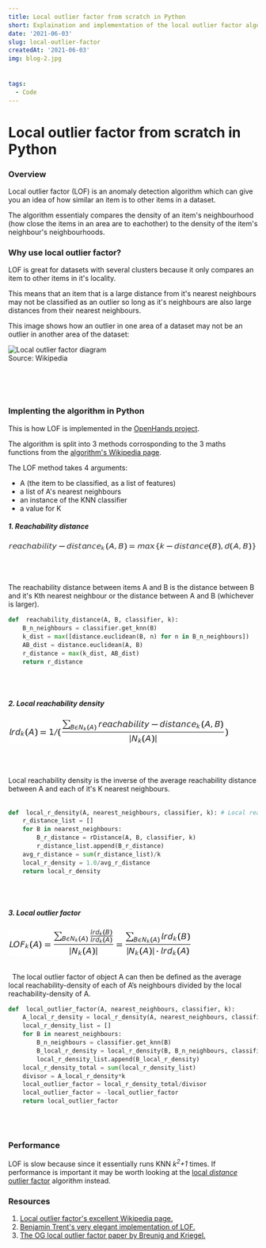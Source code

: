 ```yaml
---
title: Local outlier factor from scratch in Python 
short: Explaination and implementation of the local outlier factor algorithm.
date: '2021-06-03'
slug: local-outlier-factor
createdAt: '2021-06-03'
img: blog-2.jpg


tags:
  - Code
---
```


# Local outlier factor from scratch in Python 


### Overview

Local outlier factor (LOF) is an anomaly detection algorithm which can give you an idea of how similar an item is to other items in a dataset. 

The algorithm essentialy compares the density of an item's neighbourhood (how close the items in an area are to eachother) to the density of the item's neighbour's neighbourhoods. 


### Why use local outlier factor?

LOF is great for datasets with several clusters because it only compares an item to other items in it's locality.  

This means that an item that is a large distance from it's nearest neighbours may not be classified as an outlier so long as it's neighbours are also large distances from their nearest neighbours.  

This image shows how an outlier in one area of a dataset may not be an outlier in another area of the dataset: 



<img src="https://upload.wikimedia.org/wikipedia/commons/thumb/5/59/LOF.svg/1024px-LOF.svg.png" width="450" alt="Local outlier factor diagram">
<figcaption center class="figure-caption text-center">Source: Wikipedia</figcaption>


\
&nbsp;
\
&nbsp;

### Implenting the algorithm in Python

This is how LOF is implemented in the [OpenHands project](https://github.com/PaulTreanor/openhands).

The algorithm is split into 3 methods corrosponding to the 3 maths functions from the [algorithm's Wikipedia page](https://en.wikipedia.org/wiki/Local_outlier_factor).

The LOF method takes 4 arguments:
<ul class="pl-5">
  <li>A (the item to be classified, as a list of features)</li>
  <li>a list of A's nearest neighbours</li>
  <li>an instance of the KNN classifier</li>
  <li>a value for K</li>
</ul>




##### 1. Reachability distance 


<img  src="/images/lof/rdist.png" alt="reachability distance">

\
&nbsp;

The reachability distance between items A and B is the distance between B and it's Kth nearest neighbour or the distance between A and B (whichever is larger).

```python
def  reachability_distance(A, B, classifier, k):
    B_n_neighbours = classifier.get_knn(B)
    k_dist = max([distance.euclidean(B, n) for n in B_n_neighbours])
    AB_dist = distance.euclidean(A, B)
    r_distance = max(k_dist, AB_dist)
    return r_distance
```

\
&nbsp;

##### 2. Local reachability density 


<img src="/images/lof/lrd.png" alt="local reachability density">

\
&nbsp;


Local reachability density is the inverse of the average reachability distance between A and each of it's K nearest neighbours. 


```python

def  local_r_density(A, nearest_neighbours, classifier, k): # Local reachability density
    r_distance_list = []
    for B in nearest_neighbours:
        B_r_distance = rDistance(A, B, classifier, k)
        r_distance_list.append(B_r_distance)
    avg_r_distance = sum(r_distance_list)/k
    local_r_density = 1.0/avg_r_distance
    return local_r_density
```


\
&nbsp;

##### 3. Local outlier factor


<img src="/images/lof/lof.png" alt="local outlier factor">

\
&nbsp;
The local outlier factor of object A can then be defined as the average local reachability-density of each of A’s neighbours divided by the local reachability-density of A.

```python
def  local_outlier_factor(A, nearest_neighbours, classifier, k):
    A_local_r_density = local_r_density(A, nearest_neighbours, classifier, k)
    local_r_density_list = []
    for B in nearest_neighbours:
        B_n_neighbours = classifier.get_knn(B)
        B_local_r_density = local_r_density(B, B_n_neighbours, classifier, k)
        local_r_density_list.append(B_local_r_density)
    local_r_density_total = sum(local_r_density_list)
    divisor = A_local_r_density*k
    local_outlier_factor = local_r_density_total/divisor
    local_outlier_factor = -local_outlier_factor
    return local_outlier_factor
```

\
&nbsp;

### Performance

LOF is slow because since it essentially runs KNN *k<sup>2</sup>+1* times. If performance is important it may be worth looking at the [local *distance* outlier factor](https://doi.org/10.1145/342009.335388) algorithm instead. 


### Resources

<ol class="pl-5">
  <li><a href="https://en.wikipedia.org/wiki/Local_outlier_factor">Local outlier factor's excellent Wikipedia page.</a></li>
  <li><a href="https://benwtrent.github.io/2019/04/26/outlier-detection-from-scratch/">Benjamin Trent's very elegant implementation of LOF.</a></li>
  <li><a href="https://doi.org/10.1145%2F335191.335388">The OG local outlier factor paper by Breunig and Kriegel.</a></li>
</ol>

